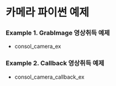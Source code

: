 # 카메라 파이썬 예제



### Example 1. GrabImage 영상취득 예제

- consol_camera_ex


### Example 2. Callback 영상취득 예제
- consol_camera_callback_ex

